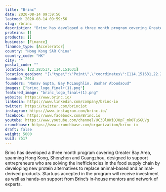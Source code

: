 ```yaml
---
title: "Brinc"
date: 2020-08-14 09:59:56
lastmod: 2020-08-14 09:59:56
slug: /brinc
description: "Brinc has developed a three month program covering Greater Bay Area, spanning Hong Kong, Shenzhen and Guangzhou, designed to support entrepreneurs who are solving the inefficiencies in the food supply chain by developing new protein alternatives to replace animal-based and animal-derived products. Startups accepted in the program will receive investment as well as hands-on support from Brinc’s in-house mentors and network of experts."
proteins: []
products: []
business: [Finance]
finance_type: [Accelerator]
country: "Hong Kong SAR China"
country_code: "HK"
city: ""
postal_code: ""
location: [22.283517, 114.151631]
location_geojson: "{\"type\":\"Point\",\"coordinates\":[114.151631,22.283517]}"
founded: 2014
founders: "Manav Gupta, Bay McLaughlin, Bashar Aboudaoud"
images: ["brinc_logo_final+(1).png"]
featured_image: "brinc_logo_final+(1).png"
website: https://www.brinc.io/
linkedin: https://www.linkedin.com/company/brinc-io
twitter: https://twitter.com/brinciot
instagram: https://www.instagram.com/brinc.io/
facebook: https://www.facebook.com/Brinc.io
youtube: https://www.youtube.com/channel/UC3BlOWiOJ0pF_mkOTuSGUVg
crunchbase: https://www.crunchbase.com/organization/brinc-io
draft: false
weight: 5000
uuid: 7517
---
```

Brinc has developed a three month program covering Greater Bay Area, spanning Hong Kong, Shenzhen and Guangzhou, designed to support entrepreneurs who are solving the inefficiencies in the food supply chain by developing new protein alternatives to replace animal-based and animal-derived products. Startups accepted in the program will receive investment as well as hands-on support from Brinc’s in-house mentors and network of experts.
